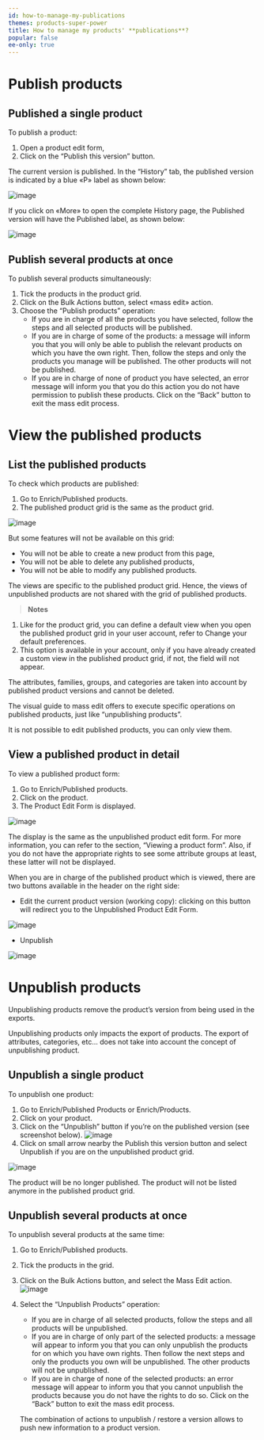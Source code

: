 ```yaml
---
id: how-to-manage-my-publications
themes: products-super-power
title: How to manage my products' **publications**?
popular: false
ee-only: true
---
```


# Publish products

## Published a single product

To publish a product:
1.  Open a product edit form,
1.  Click on the “Publish this version” button.

The current version is published. In the “History” tab, the published version is indicated by a blue «P» label as shown below:

![image](../img/dummy.png)

If you click on «More» to open the complete History page, the Published version will have the Published label, as shown below:

![image](../img/dummy.png)

## Publish several products at once
To publish several products simultaneously:

1.  Tick the products in the product grid.
1.  Click on the Bulk Actions button, select «mass edit» action.
1.  Choose the “Publish products” operation:
    *   If you are in charge of all the products you have selected, follow the steps and all selected products will be published.
    *   If you are in charge of some of the products: a message will inform you that you will only be able to publish the relevant products on which you have the own right. Then, follow the steps and only the products you manage will be published. The other products will not be published.
    *   If you are in charge of none of product you have selected, an error message will inform you that you do this action you do not have permission to publish these products. Click on the “Back” button to exit the mass edit process.

# View the published products

## List the published products

To check which products are published:

1.  Go to Enrich/Published products.
1.  The published product grid is the same as the product grid.

![image](../img/dummy.png)

But some features will not be available on this grid:

*   You will not be able to create a new product from this page,
*   You will not be able to delete any published products,
*   You will not be able to modify any published products.

The views are specific to the published product grid. Hence, the views of unpublished products are not shared with the grid of published products.

> **Notes**  
  1. Like for the product grid, you can define a default view when you open the published product grid in your user account, refer to Change your default preferences.
  2. This option is available in your account, only if you have already created a custom view in the published product grid, if not, the field will not appear.

The attributes, families, groups, and categories are taken into account by published product versions and cannot be deleted.

The visual guide to mass edit offers to execute specific operations on published products, just like “unpublishing products”.

It is not possible to edit published products, you can only view them.

## View a published product in detail

To view a published product form:
1.  Go to Enrich/Published products.
1.  Click on the product.
1.  The Product Edit Form is displayed.

![image](../img/dummy.png)

The display is the same as the unpublished product edit form. For more information, you can refer to the section, “Viewing a product form”. Also, if you do not have the appropriate rights to see some attribute groups at least, these latter will not be displayed.

When you are in charge of the published product which is viewed, there are two buttons available in the header on the right side:

*   Edit the current product version (working copy): clicking on this button will redirect you to the Unpublished Product Edit Form.

![image](../img/dummy.png)

*   Unpublish

![image](../img/dummy.png)

# Unpublish products

Unpublishing products remove the product’s version from being used in the exports.

Unpublishing products only impacts the export of products. The export of attributes, categories, etc... does not take into account the concept of unpublishing product.

## Unpublish a single product

To unpublish one product:
1.  Go to Enrich/Published Products or Enrich/Products.
1.  Click on your product.
1.  Click on the “Unpublish” button if you’re on the published version (see screenshot below).
![image](../img/dummy.png)
1.  Click on small arrow nearby the Publish this version button and select Unpublish if you are on the unpublished product grid.

![image](../img/dummy.png)

The product will be no longer published. The product will not be listed anymore in the published product grid.

## Unpublish several products at once

To unpublish several products at the same time:
1.  Go to Enrich/Published products.
1.  Tick the products in the grid.
1.  Click on the Bulk Actions button, and select the Mass Edit action.
![image](../img/dummy.png)
1.  Select the “Unpublish Products” operation:
    *   If you are in charge of all selected products, follow the steps and all
        products will be unpublished.
    *   If you are in charge of only part of the selected products: a message will appear to inform you that you can only unpublish the products for on which you have own rights. Then follow the next steps and only the products you own will be unpublished. The other products will not be unpublished.
    *   If you are in charge of none of the selected products: an error message will appear to inform you that you cannot unpublish the products because you do not have the rights to do so. Click on the “Back” button to exit the mass edit process.

    The combination of actions to unpublish / restore a version allows to push new information to a product version.